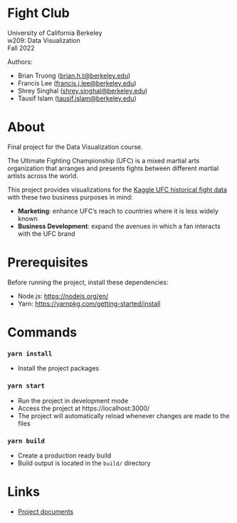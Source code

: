 # Fight Club

University of California Berkeley  
w209: Data Visualization  
Fall 2022

Authors:

- Brian Truong (brian.h.t@berkeley.edu)
- Francis Lee (francis.j.lee@berkeley.edu)
- Shrey Singhal (shrey.singhal@berkeley.edu)
- Tausif Islam (tausif.islam@berkeley.edu)

# About

Final project for the Data Visualization course.

The Ultimate Fighting Championship (UFC) is a mixed martial arts
organization that arranges and presents fights between different martial artists across the world.

This project provides visualizations for the [Kaggle UFC historical fight data](https://www.kaggle.com/datasets/rajeevw/ufcdata?select=preprocessed_data.csv) with these two business purposes in mind:

- **Marketing**: enhance UFC’s reach to countries where it is less widely known
- **Business Development**: expand the avenues in which a fan interacts with the UFC brand

# Prerequisites

Before running the project, install these dependencies:

- Node.js: https://nodejs.org/en/
- Yarn: https://yarnpkg.com/getting-started/install

# Commands

### `yarn install`

- Install the project packages

### `yarn start`

- Run the project in development mode
- Access the project at https://localhost:3000/
- The project will automatically reload whenever changes are made to the files

### `yarn build`

- Create a production ready build
- Build output is located in the `build/` directory

# Links

- [Project documents](https://drive.google.com/drive/folders/1ujbsqWG2VutODLRt32spW-fatCEhLKwO?usp=sharing)

